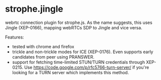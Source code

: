 strophe.jingle
==============

webrtc connection plugin for strophe.js. As the name suggests, this uses Jingle (XEP-0166), mapping webRTCs SDP to Jingle and vice versa.

Features:
- tested with chrome and firefox
- trickle and non-trickle modes for ICE (XEP-0176). Even supports early candidates from peer using PRANSWER.
- support for fetching time-limited STUN/TURN credentials through XEP-0215. Use https://code.google.com/p/rfc5766-turn-server/ if you're looking for a TURN server which implements this method.
